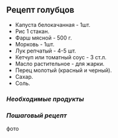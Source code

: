 ## Рецепт голубцов
- Капуста белокачанная - 1шт.
- Рис 1 стакан.
- Фарш мясной - 500 г.
- Морковь - 1шт.
- Лук репчатый - 4-5 шт.
- Кетчуп или томатный соус - 3 ст.л.
- Масло растительное - для жарки.
- Перец молотый (красный и черный).
- Сахар.
- Соль.

### *Необходимые продукты*

### *Пошаговый рецепт*

фото